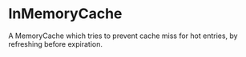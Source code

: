 # InMemoryCache
A MemoryCache which tries to prevent cache miss for hot entries, by refreshing before expiration.
